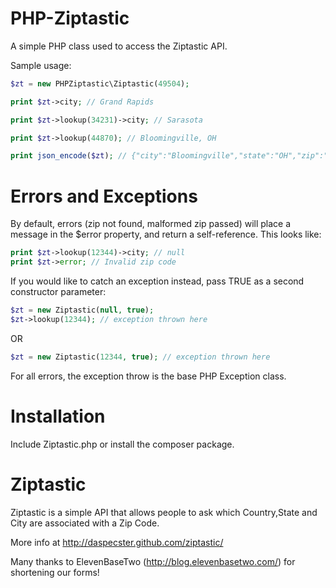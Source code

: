 PHP-Ziptastic
=============

A simple PHP class used to access the Ziptastic API.

Sample usage:

```php
$zt = new PHPZiptastic\Ziptastic(49504);

print $zt->city; // Grand Rapids

print $zt->lookup(34231)->city; // Sarasota

print $zt->lookup(44870); // Bloomingville, OH

print json_encode($zt); // {"city":"Bloomingville","state":"OH","zip":"44870"}
```

Errors and Exceptions
=============

By default, errors (zip not found, malformed zip passed) will place a message in the $error property, and return a self-reference. This looks like:

```php
print $zt->lookup(12344)->city; // null
print $zt->error; // Invalid zip code
```

If you would like to catch an exception instead, pass TRUE as a second constructor parameter:

```php
$zt = new Ziptastic(null, true);
$zt->lookup(12344); // exception thrown here
```

OR

```php
$zt = new Ziptastic(12344, true); // exception thrown here
```

For all errors, the exception throw is the base PHP Exception class.

Installation
=============

Include Ziptastic.php or install the composer package.

Ziptastic
=============
Ziptastic is a simple API that allows people to ask which Country,State and City are associated with a Zip Code.

More info at http://daspecster.github.com/ziptastic/

Many thanks to ElevenBaseTwo (http://blog.elevenbasetwo.com/) for shortening our forms!
